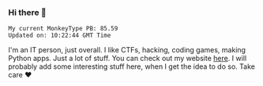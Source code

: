 ### Hi there 👋
<!-- PB START -->
```
My current MonkeyType PB: 85.59
Updated on: 10:22:44 GMT Time
```
<!-- PB END -->
I'm an IT person, just overall. I like CTFs, hacking, coding games, making Python apps. Just a lot of stuff.
You can check out my website [here](https://skill3472.github.io/).
I will probably add some interesting stuff here, when I get the idea to do so. Take care ❤️
